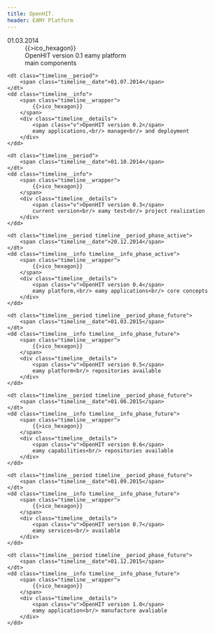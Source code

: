 ```yaml
---
title: OpenHIT.
header: EAMY Platform
---
```


<dl class="timeline">
    <dt class="timeline__period">
        <span class="timeline__date">01.03.2014</span>
    </dt>
    <dd class="timeline__info">
        <span class="timeline__wrapper">
            {{>ico_hexagon}}
        </span>
        <div class="timeline__details">
            <span class="v">OpenHIT version 0.1</span>
            eamy platform<br/> main components
        </div>
    </dd>

    <dt class="timeline__period">
        <span class="timeline__date">01.07.2014</span>
    </dt>
    <dd class="timeline__info">
        <span class="timeline__wrapper">
            {{>ico_hexagon}}
        </span>
        <div class="timeline__details">
            <span class="v">OpenHIT version 0.2</span>
            eamy applications,<br/> manage<br/> and deployment
        </div>
    </dd>

    <dt class="timeline__period">
        <span class="timeline__date">01.10.2014</span>
    </dt>
    <dd class="timeline__info">
        <span class="timeline__wrapper">
            {{>ico_hexagon}}
        </span>
        <div class="timeline__details">
            <span class="v">OpenHIT version 0.3</span>
            current version<br/> eamy test<br/> project realization
        </div>
    </dd>

    <dt class="timeline__period timeline__period_phase_active">
        <span class="timeline__date">20.12.2014</span>
    </dt>
    <dd class="timeline__info timeline__info_phase_active">
        <span class="timeline__wrapper">
            {{>ico_hexagon}}
        </span>
        <div class="timeline__details">
            <span class="v">OpenHIT version 0.4</span>
            eamy platform,<br/> eamy applications<br/> core concepts
        </div>
    </dd>

    <dt class="timeline__period timeline__period_phase_future">
        <span class="timeline__date">01.03.2015</span>
    </dt>
    <dd class="timeline__info timeline__info_phase_future">
        <span class="timeline__wrapper">
            {{>ico_hexagon}}
        </span>
        <div class="timeline__details">
            <span class="v">OpenHIT version 0.5</span>
            eamy platform<br/> repositories available
        </div>
    </dd>

    <dt class="timeline__period timeline__period_phase_future">
        <span class="timeline__date">01.06.2015</span>
    </dt>
    <dd class="timeline__info timeline__info_phase_future">
        <span class="timeline__wrapper">
            {{>ico_hexagon}}
        </span>
        <div class="timeline__details">
            <span class="v">OpenHIT version 0.6</span>
            eamy capabilities<br/> repositories available
        </div>
    </dd>

    <dt class="timeline__period timeline__period_phase_future">
        <span class="timeline__date">01.09.2015</span>
    </dt>
    <dd class="timeline__info timeline__info_phase_future">
        <span class="timeline__wrapper">
            {{>ico_hexagon}}
        </span>
        <div class="timeline__details">
            <span class="v">OpenHIT version 0.7</span>
            eamy services<br/> available
        </div>
    </dd>

    <dt class="timeline__period timeline__period_phase_future">
        <span class="timeline__date">01.12.2015</span>
    </dt>
    <dd class="timeline__info timeline__info_phase_future">
        <span class="timeline__wrapper">
            {{>ico_hexagon}}
        </span>
        <div class="timeline__details">
            <span class="v">OpenHIT version 1.0</span>
            eamy application<br/> manufacture avaliable
        </div>
    </dd>
</dl>
